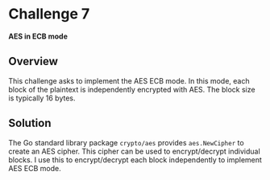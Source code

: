 # Challenge 7

**AES in ECB mode**

## Overview

This challenge asks to implement the AES ECB mode. In this mode, each block of the plaintext is independently encrypted with AES. The block size is typically 16 bytes.

## Solution

The Go standard library package `crypto/aes` provides `aes.NewCipher` to create an AES cipher. This cipher can be used to encrypt/decrypt individual blocks. I use this to encrypt/decrypt each block independently to implement AES ECB mode.


